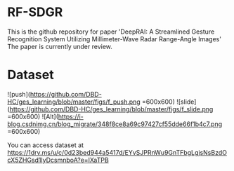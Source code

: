 # RF-SDGR
This is the github repository for paper 'DeepRAI: A Streamlined Gesture Recognition System Utilizing Millimeter-Wave Radar Range-Angle Images'
The paper is currently under review.

# Dataset

![push](https://github.com/DBD-HC/ges_learning/blob/master/figs/f_push.png =600x600)
![slide](https://github.com/DBD-HC/ges_learning/blob/master/figs/f_slide.png =600x600)
![Alt](https://i-blog.csdnimg.cn/blog_migrate/348f8ce8a69c97427cf55dde66f1b4c7.png =600x600)

You can access dataset at https://1drv.ms/u/c/0d23bed944a5417d/EYvSJPRnWu9GnTFbgLgjsNsBzdOcX5ZHGsd1lyDcsmnboA?e=IXaTPB

